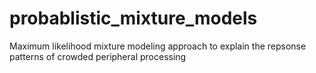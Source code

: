 # probablistic_mixture_models
Maximum likelihood mixture modeling approach to explain the repsonse patterns of crowded peripheral processing
